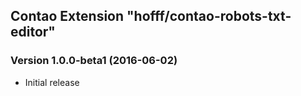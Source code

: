 Contao Extension "hofff/contao-robots-txt-editor"
-------------------------------------------------

### Version 1.0.0-beta1 (2016-06-02) ###
- Initial release